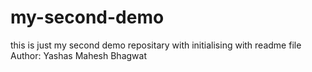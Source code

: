 # my-second-demo
this is just my second demo repositary with initialising with readme file
Author: Yashas Mahesh Bhagwat
